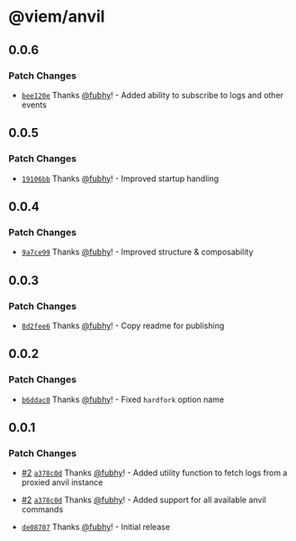 # @viem/anvil

## 0.0.6

### Patch Changes

- [`bee120e`](https://github.com/wagmi-dev/anviljs/commit/bee120e2f670650c53945c6fa988660dcb9305e9) Thanks [@fubhy](https://github.com/fubhy)! - Added ability to subscribe to logs and other events

## 0.0.5

### Patch Changes

- [`19106bb`](https://github.com/wagmi-dev/anviljs/commit/19106bb654365ac12e742951311ba6696b9850c1) Thanks [@fubhy](https://github.com/fubhy)! - Improved startup handling

## 0.0.4

### Patch Changes

- [`9a7ce99`](https://github.com/wagmi-dev/anviljs/commit/9a7ce99e01274ccd0dc9b20915024c1ba7f74fb0) Thanks [@fubhy](https://github.com/fubhy)! - Improved structure & composability

## 0.0.3

### Patch Changes

- [`8d2fee6`](https://github.com/wagmi-dev/anviljs/commit/8d2fee66d483706e3a5775294e9121c56bd977f8) Thanks [@fubhy](https://github.com/fubhy)! - Copy readme for publishing

## 0.0.2

### Patch Changes

- [`b6ddac0`](https://github.com/wagmi-dev/anviljs/commit/b6ddac0aed0762105060684f4aadc5e3796e33ca) Thanks [@fubhy](https://github.com/fubhy)! - Fixed `hardfork` option name

## 0.0.1

### Patch Changes

- [#2](https://github.com/wagmi-dev/anviljs/pull/2) [`a378c0d`](https://github.com/wagmi-dev/anviljs/commit/a378c0d95e5bbf61b437bf5796ed951edcca4982) Thanks [@fubhy](https://github.com/fubhy)! - Added utility function to fetch logs from a proxied anvil instance

- [#2](https://github.com/wagmi-dev/anviljs/pull/2) [`a378c0d`](https://github.com/wagmi-dev/anviljs/commit/a378c0d95e5bbf61b437bf5796ed951edcca4982) Thanks [@fubhy](https://github.com/fubhy)! - Added support for all available anvil commands

- [`de08707`](https://github.com/wagmi-dev/anviljs/commit/de08707ca42d32131450d7d58dd8c200843161c0) Thanks [@fubhy](https://github.com/fubhy)! - Initial release
